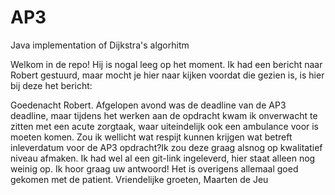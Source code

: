# AP3
Java implementation of Dijkstra's algorhitm

Welkom in de repo! Hij is nogal leeg op het moment. Ik had een bericht naar Robert gestuurd, maar mocht je hier naar kijken voordat die gezien is, is hier bij deze het bericht:

Goedenacht Robert. Afgelopen avond was de deadline van de AP3 deadline, maar tijdens het werken aan de opdracht kwam ik onverwacht te zitten met een acute zorgtaak, waar uiteindelijk ook een ambulance voor is moeten komen. Zou ik wellicht wat respijt kunnen krijgen wat betreft inleverdatum voor de AP3 opdracht?Ik zou deze graag alsnog op kwalitatief niveau afmaken. Ik had wel al een git-link ingeleverd, hier staat alleen nog weinig op. Ik hoor graag uw antwoord! Het is overigens allemaal goed gekomen met de patient. Vriendelijke groeten, Maarten de Jeu
